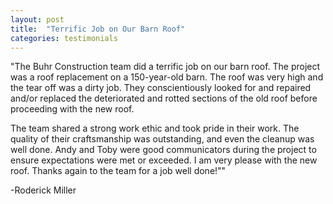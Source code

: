 ```yaml
---
layout: post
title:  "Terrific Job on Our Barn Roof"
categories: testimonials
---
```


"The Buhr Construction team did a terrific job on our barn roof. The project was a roof replacement on a 150-year-old barn. The roof was very high and the tear off was a dirty job. They conscientiously looked for and repaired and/or replaced the deteriorated and rotted sections of the old roof before proceeding with the new roof. 

The team shared a strong work ethic and took pride in their work. The quality of their craftsmanship was outstanding, and even the cleanup was well done. Andy and Toby were good communicators during the project to ensure expectations were met or exceeded. I am very please with the new roof. Thanks again to the team for a job well done!""

-Roderick Miller


